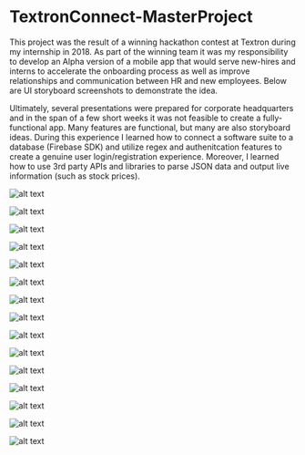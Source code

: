 # TextronConnect-MasterProject
This project was the result of a winning hackathon contest at Textron during my internship in 2018. As part of the winning team it was my responsibility to develop an Alpha version of a mobile app that would serve new-hires and interns to accelerate the onboarding process as well as improve relationships and communication between HR and new employees. Below are UI storyboard screenshots to demonstrate the idea.

Ultimately, several presentations were prepared for corporate headquarters and in the span of a few short weeks it was not feasible to create a fully-functional app. Many features are functional, but many are also storyboard ideas. During this experience I learned how to connect a software suite to a database (Firebase SDK) and utilize regex and authenitcation features to create a genuine user login/registration experience. Moreover, I learned how to use 3rd party APIs and libraries to parse JSON data and output live information (such as stock prices). 

![alt text](https://github.com/andrejandre/TextronConnect-MasterProject/blob/master/Intern%20Home-Screen.png)

![alt text](https://raw.githubusercontent.com/username/projectname/branch/path/to/img.png)

![alt text](https://raw.githubusercontent.com/username/projectname/branch/path/to/img.png)

![alt text](https://raw.githubusercontent.com/username/projectname/branch/path/to/img.png)

![alt text](https://raw.githubusercontent.com/username/projectname/branch/path/to/img.png)

![alt text](https://raw.githubusercontent.com/username/projectname/branch/path/to/img.png)

![alt text](https://raw.githubusercontent.com/username/projectname/branch/path/to/img.png)

![alt text](https://raw.githubusercontent.com/username/projectname/branch/path/to/img.png)

![alt text](https://raw.githubusercontent.com/username/projectname/branch/path/to/img.png)

![alt text](https://raw.githubusercontent.com/username/projectname/branch/path/to/img.png)

![alt text](https://raw.githubusercontent.com/username/projectname/branch/path/to/img.png)

![alt text](https://raw.githubusercontent.com/username/projectname/branch/path/to/img.png)

![alt text](https://raw.githubusercontent.com/username/projectname/branch/path/to/img.png)

![alt text](https://raw.githubusercontent.com/username/projectname/branch/path/to/img.png)

![alt text](https://raw.githubusercontent.com/username/projectname/branch/path/to/img.png)
